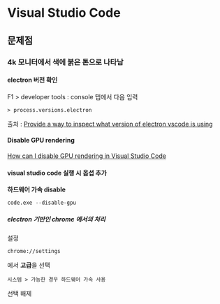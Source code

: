 # Visual Studio Code

## 문제점

### 4k 모니터에서 색에 붉은 톤으로 나타남

#### electron 버전 확인
F1 > developer tools : console 탭에서 다음 입력
```
> process.versions.electron
```
출처 : [Provide a way to inspect what version of electron vscode is using](https://github.com/Microsoft/vscode/issues/49644)

#### Disable GPU rendering
[How can I disable GPU rendering in Visual Studio Code](https://stackoverflow.com/questions/29966747/how-can-i-disable-gpu-rendering-in-visual-studio-code/30007549)

#### visual studio code 실행 시 옵셥 추가
**하드웨어 가속 disable**
```
code.exe --disable-gpu
```

##### electron 기반인 chrome 에서의 처리
설정
```
chrome://settings
```
에서 **고급**을 선택
```
시스템 > 가능한 경우 하드웨어 가속 사용
```
선택 해제

